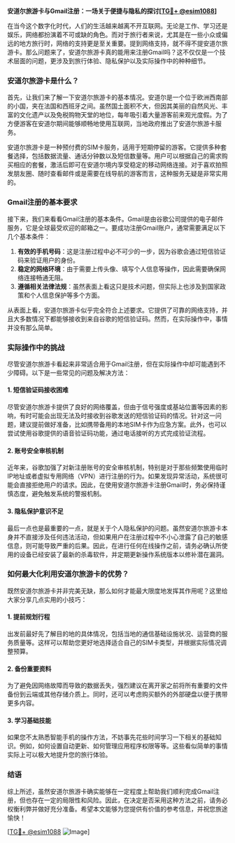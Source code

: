 **安道尔旅游卡与Gmail注册：一场关于便捷与隐私的探讨[[TG💪+ @esim1088](https://t.me/s/esim1088)]**

在当今这个数字化时代，人们的生活越来越离不开互联网。无论是工作、学习还是娱乐，网络都扮演着不可或缺的角色。而对于旅行者来说，尤其是在一些小众或偏远的地方旅行时，网络的支持更是至关重要。提到网络支持，就不得不提安道尔旅游卡。那么问题来了，安道尔旅游卡真的能用来注册Gmail吗？这不仅仅是一个技术层面的问题，更涉及到旅行体验、隐私保护以及实际操作中的种种细节。

### 安道尔旅游卡是什么？

首先，让我们来了解一下安道尔旅游卡的基本情况。安道尔是一个位于欧洲西南部的小国，夹在法国和西班牙之间。虽然国土面积不大，但因其美丽的自然风光、丰富的文化遗产以及免税购物天堂的地位，每年吸引着大量游客前来观光度假。为了方便游客在安道尔期间能够顺畅地使用互联网，当地政府推出了安道尔旅游卡服务。

安道尔旅游卡是一种预付费的SIM卡服务，适用于短期停留的游客。它提供多种套餐选择，包括数据流量、通话分钟数以及短信数量等。用户可以根据自己的需求购买相应的套餐，激活后即可在安道尔境内享受稳定的移动网络连接。对于喜欢拍照发朋友圈、随时查看邮件或是需要在线导航的游客而言，这种服务无疑是非常实用的。

### Gmail注册的基本要求

接下来，我们来看看Gmail注册的基本条件。Gmail是由谷歌公司提供的电子邮件服务，它是全球最受欢迎的邮箱之一。要成功注册Gmail账户，通常需要满足以下几个基本条件：

1. **有效的手机号码**：这是注册过程中必不可少的一步，因为谷歌会通过短信验证码来验证用户的身份。
2. **稳定的网络环境**：由于需要上传头像、填写个人信息等操作，因此需要确保网络连接畅通无阻。
3. **遵循相关法律法规**：虽然表面上看这只是技术问题，但实际上也涉及到国家政策和个人信息保护等多个方面。

从表面上看，安道尔旅游卡似乎完全符合上述要求。它提供了可靠的网络支持，并且大多数情况下都能够接收到来自谷歌的短信验证码。然而，在实际操作中，事情并没有那么简单。

### 实际操作中的挑战

尽管安道尔旅游卡看起来非常适合用于Gmail注册，但在实际操作中却可能遇到不少障碍。以下是一些常见的问题及解决方法：

#### 1. 短信验证码接收困难

尽管安道尔旅游卡提供了良好的网络覆盖，但由于信号强度或基站位置等因素的影响，有时可能会出现无法及时接收到谷歌发送的短信验证码的情况。针对这一问题，建议提前做好准备，比如携带备用的本地SIM卡作为应急方案。此外，也可以尝试使用谷歌提供的语音验证码功能，通过电话接听的方式完成验证流程。

#### 2. 账号安全审核机制

近年来，谷歌加强了对新注册账号的安全审核机制，特别是对于那些频繁使用临时IP地址或者虚拟专用网络（VPN）进行注册的行为。如果发现异常活动，系统很可能会直接拒绝用户的请求。因此，在使用安道尔旅游卡注册Gmail时，务必保持谨慎态度，避免触发系统的警报机制。

#### 3. 隐私保护意识不足

最后一点也是最重要的一点，就是关于个人隐私保护的问题。虽然安道尔旅游卡本身并不直接涉及任何违法活动，但如果用户在注册过程中不小心泄露了自己的敏感信息，则可能导致严重的后果。因此，在进行任何在线操作之前，请务必确认所使用的设备已经安装了最新的杀毒软件，并定期更新操作系统版本以修补潜在漏洞。

### 如何最大化利用安道尔旅游卡的优势？

既然安道尔旅游卡并非完美无缺，那么如何才能最大限度地发挥其作用呢？这里给大家分享几点实用的小技巧：

#### 1. 提前规划行程

出发前最好先了解目的地的具体情况，包括当地的通信基础设施状况、运营商的服务质量等。这样可以帮助您更好地选择适合自己的SIM卡类型，并根据实际情况调整预算。

#### 2. 备份重要资料

为了避免因网络故障而导致的数据丢失，强烈建议在离开家之前将所有重要的文件备份到云端或其他存储介质上。同时，还可以考虑购买额外的外部硬盘以便于携带更多内容。

#### 3. 学习基础技能

如果您不太熟悉智能手机的操作方法，不妨事先花些时间学习一下相关的基础知识。例如，如何设置自动更新、如何管理应用程序权限等等。这些看似简单的事情实际上可以极大地提升您的旅行体验。

### 结语

综上所述，虽然安道尔旅游卡确实能够在一定程度上帮助我们顺利完成Gmail注册，但也存在一定的局限性和风险。因此，在决定是否采用这种方法之前，请务必权衡利弊并做好充分准备。希望本文能够为您提供有价值的参考信息，并祝您旅途愉快！

[[TG💪+ @esim1088](https://t.me/s/esim1088) ![Image](https://i.postimg.cc/4NQfJmqS/Snipaste-2025-05-13-00-14-12.png)]